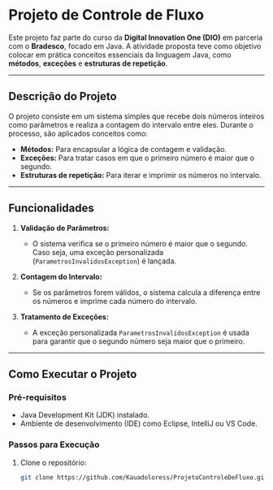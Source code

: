 # Projeto de Controle de Fluxo

Este projeto faz parte do curso da **Digital Innovation One (DIO)** em parceria com o **Bradesco**, focado em Java. A atividade proposta teve como objetivo colocar em prática conceitos essenciais da linguagem Java, como **métodos**, **exceções** e **estruturas de repetição**.

---

## Descrição do Projeto

O projeto consiste em um sistema simples que recebe dois números inteiros como parâmetros e realiza a contagem do intervalo entre eles. Durante o processo, são aplicados conceitos como:

- **Métodos:** Para encapsular a lógica de contagem e validação.
- **Exceções:** Para tratar casos em que o primeiro número é maior que o segundo.
- **Estruturas de repetição:** Para iterar e imprimir os números no intervalo.

---

## Funcionalidades

1. **Validação de Parâmetros:**
   - O sistema verifica se o primeiro número é maior que o segundo. Caso seja, uma exceção personalizada (`ParametrosInvalidosException`) é lançada.

2. **Contagem do Intervalo:**
   - Se os parâmetros forem válidos, o sistema calcula a diferença entre os números e imprime cada número do intervalo.

3. **Tratamento de Exceções:**
   - A exceção personalizada `ParametrosInvalidosException` é usada para garantir que o segundo número seja maior que o primeiro.

---

## Como Executar o Projeto

### Pré-requisitos
- Java Development Kit (JDK) instalado.
- Ambiente de desenvolvimento (IDE) como Eclipse, IntelliJ ou VS Code.

### Passos para Execução
1. Clone o repositório:
   ```bash
   git clone https://github.com/Kauadoloress/ProjetoControleDeFluxo.git

